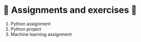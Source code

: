 # 📖 Assignments and exercises 🚀

1. Python assignment
2. Python project
3. Machine learning assignment
